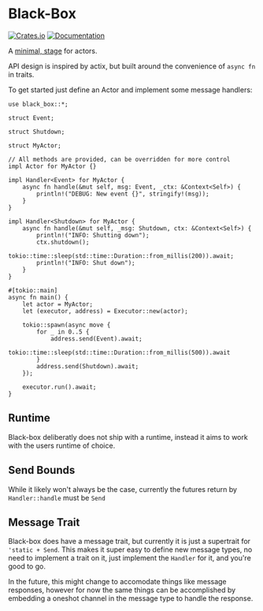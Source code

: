 # Black-Box

[![Crates.io](https://img.shields.io/crates/v/black-box.svg)](https://crates.io/crates/black-box)
[![Documentation](https://docs.rs/black-box/badge.svg)](https://docs.rs/black-box/)

A [minimal, stage](https://en.wikipedia.org/wiki/Black_box_theater) for actors.

API design is inspired by actix, but built around the convenience of `async fn`
in traits.

To get started just define an Actor and implement some message handlers:

```rust, no_run
use black_box::*;

struct Event;

struct Shutdown;

struct MyActor;

// All methods are provided, can be overridden for more control
impl Actor for MyActor {}

impl Handler<Event> for MyActor {
    async fn handle(&mut self, msg: Event, _ctx: &Context<Self>) {
        println!("DEBUG: New event {}", stringify!(msg));
    }
}

impl Handler<Shutdown> for MyActor {
    async fn handle(&mut self, _msg: Shutdown, ctx: &Context<Self>) {
        println!("INFO: Shutting down");
        ctx.shutdown();
        tokio::time::sleep(std::time::Duration::from_millis(200)).await;
        println!("INFO: Shut down");
    }
}

#[tokio::main]
async fn main() {
    let actor = MyActor;
    let (executor, address) = Executor::new(actor);

    tokio::spawn(async move {
        for _ in 0..5 {
            address.send(Event).await;
            tokio::time::sleep(std::time::Duration::from_millis(500)).await
        }
        address.send(Shutdown).await;
    });

    executor.run().await;
}
```

## Runtime

Black-box deliberatly does not ship with a runtime, instead it aims to work with
the users runtime of choice.

## Send Bounds

While it likely won't always be the case, currently the futures return by 
`Handler::handle` must be `Send`

## Message Trait

Black-box does have a message trait, but currently it is just a supertrait for 
`'static + Send`. This makes it super easy to define new message types, no need
to implement a trait on it, just implement the `Handler` for it, and you're good
to go.

In the future, this might change to accomodate things like message responses, 
however for now the same things can be accomplished by embedding a oneshot
channel in the message type to handle the response.
